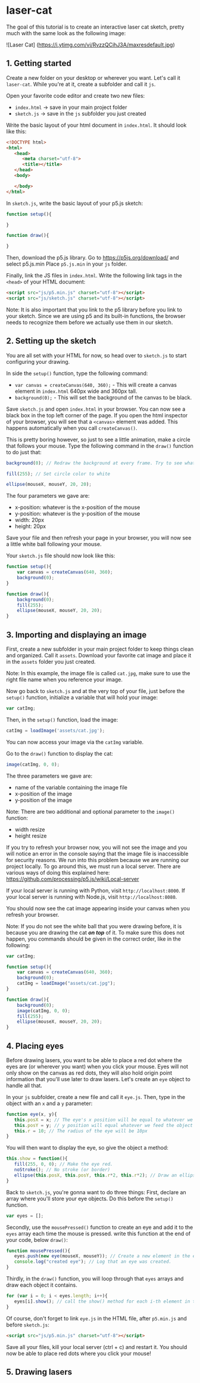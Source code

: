# laser-cat

The goal of this tutorial is to create an interactive laser cat sketch, pretty much with the same look as the following image:

![Laser Cat]
(https://i.ytimg.com/vi/RvzzQCihJ3A/maxresdefault.jpg)


## 1. Getting started

Create a new folder on your desktop or wherever you want. Let's call it `laser-cat`. While you're at it, create a subfolder and call it `js`.

Open your favorite code editor and create two new files:
* `index.html` -> save in your main project folder
* `sketch.js`  -> save in the `js` subfolder you just created

Write the basic layout of your html document in `index.html`. It should look like this:
```html
<!DOCTYPE html>
<html>
   <head>
      <meta charset="utf-8">
      <title></title>
   </head>
   <body>

   </body>
</html>
```

In `sketch.js`, write the basic layout of your p5.js sketch:
```JavaScript
function setup(){

}

function draw(){

}
```

Then, download the p5.js library. Go to https://p5js.org/download/ and select p5.js.min
Place `p5.js.min` in your `js` folder.

Finally, link the JS files in `index.html`. Write the following link tags in the `<head>` of your HTML document:
```html
<script src="js/p5.min.js" charset="utf-8"></script>
<script src="js/sketch.js" charset="utf-8"></script>
```
Note: It is also important that you link to the p5 library before you link to your sketch. Since we are using p5 and its built-in functions, the browser needs to recognize them before we actually use them in our sketch.

## 2. Setting up the sketch

You are all set with your HTML for now, so head over to `sketch.js` to start configuring your drawing.

In side the `setup()` function, type the following command:
* `var canvas = createCanvas(640, 360);` - This will create a canvas element in `index.html` 640px wide and 360px tall.
* `background(0);` - This will set the background of the canvas to be black.

Save `sketch.js` and open `index.html` in your browser. You can now see a black box in the top left corner of the page. If you open the html inspector of your browser, you will see that a `<canvas>` element was added. This happens automatically when you call `createCanvas()`.

This is pretty boring however, so just to see a little animation, make a circle that follows your mouse. Type the following command in the `draw()` function to do just that:
```JavaScript
background(0); // Redraw the background at every frame. Try to see what happens when you delete this line.

fill(255); // Set circle color to white

ellipse(mouseX, mouseY, 20, 20);
```
The four parameters we gave are:
* x-position: whatever is the x-position of the mouse
* y-position: whatever is the y-position of the mouse
* width: 20px
* height: 20px

Save your file and then refresh your page in your browser, you will now see a little white ball following your mouse.

Your `sketch.js` file should now look like this:
```JavaScript
function setup(){
	var canvas = createCanvas(640, 360);
	background(0);
}

function draw(){
	background(0);
	fill(255);
	ellipse(mouseX, mouseY, 20, 20);
}
```

## 3. Importing and displaying an image

First, create a new subfolder in your main project folder to keep things clean and organized. Call it `assets`.
Download your favorite cat image and place it in the `assets` folder you just created.

Note: In this example, the image file is called `cat.jpg`, make sure to use the right file name when you reference your image.

Now go back to `sketch.js` and at the very top of your file, just before the `setup()` function, initialize a variable that will hold your image:
```JavaScript
var catImg;
```

Then, in the `setup()` function, load the image:
```JavaScript
catImg = loadImage('assets/cat.jpg');
```
You can now access your image via the `catImg` variable.

Go to the `draw()` function to display the cat:
```JavaScript
image(catImg, 0, 0);
```
The three parameters we gave are:
* name of the variable containing the image file
* x-position of the image
* y-position of the image

Note: There are two additional and optional parameter to the `image()` function:
* width resize
* height resize

If you try to refresh your browser now, you will not see the image and you will notice an error in the console saying that the image file is inaccessible for security reasons. We run into this problem because we are running our project locally. To go around this, we must run a local server. There are various ways of doing this explained here: https://github.com/processing/p5.js/wiki/Local-server

If your local server is running with Python, visit `http://localhost:8000`. If your local server is running with Node.js, visit `http://localhost:8080`.

You should now see the cat image appearing inside your canvas when you refresh your browser.

Note: If you do not see the white ball that you were drawing before, it is because you are drawing the cat ***on top*** of it.
To make sure this does not happen, you commands should be given in the correct order, like in the following:
```JavaScript
var catImg;

function setup(){
	var canvas = createCanvas(640, 360);
	background(0);
	catImg = loadImage("assets/cat.jpg");
}

function draw(){
	background(0);
	image(catImg, 0, 0);
	fill(255);
	ellipse(mouseX, mouseY, 20, 20);
}
```

## 4. Placing eyes

Before drawing lasers, you want to be able to place a red dot where the eyes are (or wherever you want) when you click your mouse. Eyes will not only show on the canvas as red dots, they will also hold origin point information that you'll use later to draw lasers. Let's create an `eye` object to handle all that.

In your `js` subfolder, create a new file and call it `eye.js`. Then, type in the object with an `x` and a `y` parameter:
```JavaScript
function eye(x, y){
   this.posX = x; // The eye's x position will be equal to whatever we feed the object as x parameter.
   this.posY = y; // y position will equal whatever we feed the object as y parameter.
   this.r = 10; // The radius of the eye will be 10px
}
```

You will then want to display the eye, so give the object a method:
```JavaScript
this.show = function(){
   fill(255, 0, 0); // Make the eye red.
   noStroke(); // No stroke (or border)
   ellipse(this.posX, this.posY, this.r*2, this.r*2); // Draw an ellipse at the object's x and y position.
}
```

Back to `sketch.js`, you're gonna want to do three things:
First, declare an array where you'll store your eye objects. Do this before the `setup()` function.
```JavaScript
var eyes = [];
```
Secondly, use the `mousePressed()` function to create an eye and add it to the `eyes` array each time the mouse is pressed. write this function at the end of your code, below `draw()`:
```JavaScript
function mousePressed(){
   eyes.push(new eye(mouseX, mouseY)); // Create a new element in the eyes array: new eye with mouseX/Y as x/y position
   console.log("created eye"); // Log that an eye was created.
}
```
Thirdly, in the `draw()` function, you will loop through that `eyes` arrays and draw each object it contains.
```JavaScript
for (var i = 0; i < eyes.length; i++){
   eyes[i].show(); // call the show() method for each i-th element in the eyes array
}
```

Of course, don't forget to link `eye.js` in the HTML file, after `p5.min.js` and before `sketch.js`:
```html
<script src="js/p5.min.js" charset="utf-8"></script>
```

Save all your files, kill your local server (ctrl + c) and restart it. You should now be able to place red dots where you click your mouse!

## 5. Drawing lasers


<!--  -->
